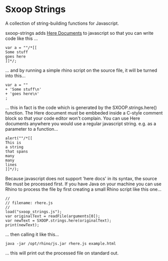 # Sxoop Strings

A collection of string-building functions for Javascript.

sxoop-strings adds [Here Documents][h] to javascript so that you can
write code like this ...

    var a = ""/*[[
    Some stuff
    goes here
    ]]*/;

... and by running a simple rhino script on the source file, it will
be turned into this...

    var a = ""
    + 'Some stuff\n'
    + 'goes here\n'
    ;

... this in fact is the code which is generated by the
SXOOP.strings.here() function. The Here document must be embbeded
inside a C-style comment block so that your code editor won't
complain. You can use Here documents anywhere you would use a regular
javascript string. e.g. as a parameter to a function...

    alert(""/*[[
    This is 
    a string
    that spans
    many 
    many
    lines
    ]]*/);
    
Because javascript does not support 'here docs' in its syntax, the
source file must be processed first. If you have Java on your machine
you can use Rhino to process the file by first creating a small Rhino
script like this one...

    //
    // filename: rhere.js 
    //
    load("sxoop_strings.js");
    var originalText = readFile(arguments[0]);
    var newText = SXOOP.strings.here(originalText);
    print(newText);    
    
... then calling it like this...
 
    java -jar /opt/rhino/js.jar rhere.js example.html
    
... this will print out the processed file on standard out.    

[h]: http://en.wikipedia.org/wiki/Here_document
    
    
